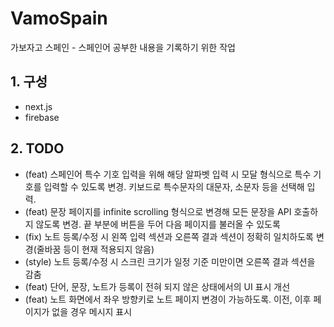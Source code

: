 # VamoSpain
가보자고 스페인 - 스페인어 공부한 내용을 기록하기 위한 작업

## 1. 구성
- next.js
- firebase

## 2. TODO
- (feat) 스페인어 특수 기호 입력을 위해 해당 알파벳 입력 시 모달 형식으로 특수 기호를 입력할 수 있도록 변경. 키보드로 특수문자의 대문자, 소문자 등을 선택해 입력.
- (feat) 문장 페이지를 infinite scrolling 형식으로 변경해 모든 문장을 API 호출하지 않도록 변경. 끝 부분에 버튼을 두어 다음 페이지를 불러올 수 있도록
- (fix) 노트 등록/수정 시 왼쪽 입력 섹션과 오른쪽 결과 섹션이 정확히 일치하도록 변경(줄바꿈 등이 현재 적용되지 않음)
- (style) 노트 등록/수정 시 스크린 크기가 일정 기준 미만이면 오른쪽 결과 섹션을 감춤
- (feat) 단어, 문장, 노트가 등록이 전혀 되지 않은 상태에서의 UI 표시 개선
- (feat) 노트 화면에서 좌우 방향키로 노트 페이지 변경이 가능하도록. 이전, 이후 페이지가 없을 경우 메시지 표시 
